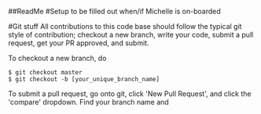 ##ReadMe
#Setup
to be filled out when/if Michelle is on-boarded

#Git stuff
All contributions to this code base should follow the typical
git style of contribution; checkout a new branch, write your 
code, submit a pull request, get your PR approved, and submit.

To checkout a new branch, do 
```
$ git checkout master
$ git checkout -b [your_unique_branch_name]
```

To submit a pull request, go onto git, click 'New Pull Request',
and click the 'compare' dropdown. Find your branch name and